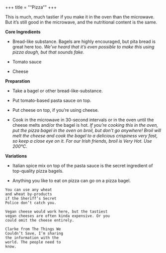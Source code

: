 +++
title = "“Pizza”"
+++

This is much, much tastier if you make it in the oven than the microwave.
But it’s still good in the microwave, and the nutritional content is the same.

**Core Ingredients**

- Bread-like substance. Bagels are highly
  encouraged, but pita bread is great here too.
  _We’ve heard that it’s even possible to make this
  using pizza dough, but that sounds fake._

- Tomato sauce

- Cheese

**Preparation**

- Take a bagel or other bread-like-substance.

- Put tomato-based pasta sauce on top.

- Put cheese on top, if you’re using cheese.

- Cook in the microwave in 30-second intervals or in the oven until the
  cheese melts and/or the bagel is hot. _If you’re cooking this in the oven, put
  the pizza bagel in the oven on broil, but don’t go anywhere! Broil will melt the
  cheese and cook the bagel to a delicious crispiness very fast, so keep a close eye
  on it. For our Irish friends, broil is Very Hot. Use 200°C._

**Variations**

- Italian spice mix on top of the pasta sauce
  is the secret ingredient of top-quality pizza
  bagels.

- Anything you like to eat on pizza can go on
  a pizza bagel.

```
You can use any wheat
and wheat by-products
if the Sheriff’s Secret
Police don’t catch you.
```

```
Vegan cheese would work here, but the tastiest
vegan cheeses are often kinda expensive. Or you
could omit the cheese entirely.
```

```
Clarke from The Things We
Couldn’t Save, I’m sharing
the information with the
world. The people need to
know.
```
